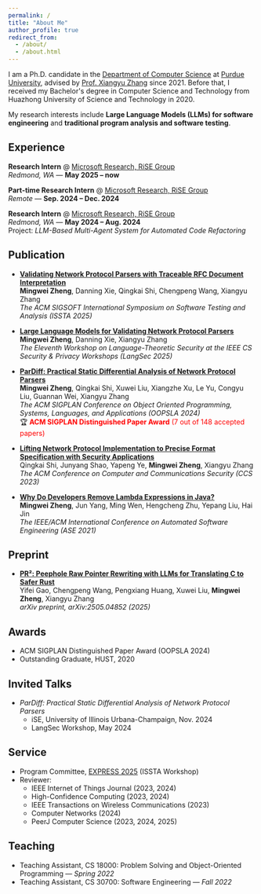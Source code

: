 ```yaml
---
permalink: /
title: "About Me"
author_profile: true
redirect_from: 
  - /about/
  - /about.html
---
```


I am a Ph.D. candidate in the [Department of Computer Science](https://www.cs.purdue.edu) at [Purdue University](https://www.purdue.edu), advised by [Prof. Xiangyu Zhang](https://www.cs.purdue.edu/homes/xyzhang/) since 2021. Before that, I received my Bachelor's degree in Computer Science and Technology from Huazhong University of Science and Technology in 2020.

My research interests include **Large Language Models (LLMs) for software engineering** and **traditional program analysis and software testing**.


## Experience
**Research Intern** @ [Microsoft Research, RiSE Group](https://www.microsoft.com/en-us/research/group/research-software-engineering-rise/)  
*Redmond, WA* — **May 2025 – now** 

**Part-time Research Intern** @ [Microsoft Research, RiSE Group](https://www.microsoft.com/en-us/research/group/research-software-engineering-rise/)  
*Remote* — **Sep. 2024 – Dec. 2024**

**Research Intern** @ [Microsoft Research, RiSE Group](https://www.microsoft.com/en-us/research/group/research-software-engineering-rise/)  
*Redmond, WA* — **May 2024 – Aug. 2024**  
Project: *LLM-Based Multi-Agent System for Automated Code Refactoring*


## Publication  
- [**Validating Network Protocol Parsers with Traceable RFC Document Interpretation**](https://conf.researchr.org/details/issta-2025/issta-2025-papers/77/Validating-Network-Protocol-Parsers-with-Traceable-RFC-Document-Interpretation) <br>
  **Mingwei Zheng**, Danning Xie, Qingkai Shi, Chengpeng Wang, Xiangyu Zhang <br>
  *The ACM SIGSOFT International Symposium on Software Testing and Analysis (ISSTA 2025)*

- [**Large Language Models for Validating Network Protocol Parsers**](https://arxiv.org/pdf/2504.13515) <br>
  **Mingwei Zheng**, Danning Xie, Xiangyu Zhang <br>
  *The Eleventh Workshop on Language-Theoretic Security at the IEEE CS Security & Privacy Workshops (LangSec 2025)*

- [**ParDiff: Practical Static Differential Analysis of Network Protocol Parsers**](https://dl.acm.org/doi/abs/10.1145/3649854) <br>
  **Mingwei Zheng**, Qingkai Shi, Xuwei Liu, Xiangzhe Xu, Le Yu, Congyu Liu, Guannan Wei, Xiangyu Zhang  
  *The ACM SIGPLAN Conference on Object Oriented Programming, Systems, Languages, and Applications (OOPSLA 2024)*  
  🏆 <span style="color:red;">**ACM SIGPLAN Distinguished Paper Award** (7 out of 148 accepted papers) </span>

- [**Lifting Network Protocol Implementation to Precise Format Specification with Security Applications**](https://dl.acm.org/doi/abs/10.1145/3576915.3616614) <br>
  Qingkai Shi, Junyang Shao, Yapeng Ye, **Mingwei Zheng**, Xiangyu Zhang  
  *The ACM Conference on Computer and Communications Security (CCS 2023)*

- [**Why Do Developers Remove Lambda Expressions in Java?**](https://ieeexplore.ieee.org/document/9678600) <br>
  **Mingwei Zheng**, Jun Yang, Ming Wen, Hengcheng Zhu, Yepang Liu, Hai Jin  
  *The IEEE/ACM International Conference on Automated Software Engineering (ASE 2021)*

## Preprint
- [**PR²: Peephole Raw Pointer Rewriting with LLMs for Translating C to Safer Rust**](https://arxiv.org/abs/2505.04852) <br>
  Yifei Gao, Chengpeng Wang, Pengxiang Huang, Xuwei Liu, **Mingwei Zheng**, Xiangyu Zhang <br>
  *arXiv preprint, arXiv:2505.04852 (2025)*

## Awards
* ACM SIGPLAN Distinguished Paper Award (OOPSLA 2024)
* Outstanding Graduate, HUST, 2020

## Invited Talks

- *ParDiff: Practical Static Differential Analysis of Network Protocol Parsers*  
  - iSE, University of Illinois Urbana-Champaign, Nov. 2024  
  - LangSec Workshop, May 2024  
  
## Service
- Program Committee, [EXPRESS 2025](https://conf.researchr.org/home/issta-2025/express-2025) (ISSTA Workshop)  
- Reviewer:
  - IEEE Internet of Things Journal (2023, 2024)  
  - High-Confidence Computing (2023, 2024)  
  - IEEE Transactions on Wireless Communications (2023)  
  - Computer Networks (2024)  
  - PeerJ Computer Science (2023, 2024, 2025)

## Teaching
- Teaching Assistant, CS 18000: Problem Solving and Object-Oriented Programming — *Spring 2022*  
- Teaching Assistant, CS 30700: Software Engineering — *Fall 2022*

